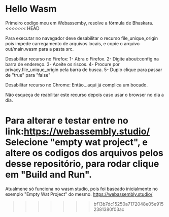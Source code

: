 # Hello Wasm

Primeiro codigo meu em Webassemby, resolve a fórmula de Bhaskara.
<<<<<<< HEAD

Para executar no navegador deve desabilitar o recurso file_unique_origin pois impede carregamento de arquivos locais, e copie o arquivo out/main.wasm para a pasta src.

Desabilitar recurso no Firefox:
1- Abra o Firefox.
2- Digite about:config na barra de endereço.
3- Aceite os riscos.
4- Procure por privacy.file_unique_origin pela barra de busca.
5- Duplo clique para passar de "true" para "false"

Desabilitar recurso no Chrome:
Então...aqui já complica um bocado.

Não esqueça de reabilitar este recurso depois caso usar o browser no dia a dia.

Para alterar e testar entre no link:https://webassembly.studio/
Selecione "empty wat project", e altere os codigos dos arquivos pelos desse repositório, para rodar clique em "Build and Run".
=======
Atualmene só funciona no wasm studio, pois foi baseado inicialmente no exemplo "Empty Wat Project" do mesmo.
https://webassembly.studio/
>>>>>>> bf13b7dc15250a7172048e05e9152381380f03ac
